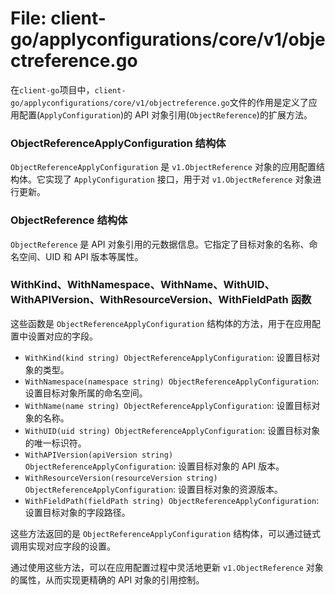 # File: client-go/applyconfigurations/core/v1/objectreference.go

在`client-go`项目中，`client-go/applyconfigurations/core/v1/objectreference.go`文件的作用是定义了应用配置(`ApplyConfiguration`)的 API 对象引用(`ObjectReference`)的扩展方法。

### ObjectReferenceApplyConfiguration 结构体
`ObjectReferenceApplyConfiguration` 是 `v1.ObjectReference` 对象的应用配置结构体。它实现了 `ApplyConfiguration` 接口，用于对 `v1.ObjectReference` 对象进行更新。

### ObjectReference 结构体
`ObjectReference` 是 API 对象引用的元数据信息。它指定了目标对象的名称、命名空间、UID 和 API 版本等属性。

### WithKind、WithNamespace、WithName、WithUID、WithAPIVersion、WithResourceVersion、WithFieldPath 函数
这些函数是 `ObjectReferenceApplyConfiguration` 结构体的方法，用于在应用配置中设置对应的字段。

- `WithKind(kind string) ObjectReferenceApplyConfiguration`: 设置目标对象的类型。
- `WithNamespace(namespace string) ObjectReferenceApplyConfiguration`: 设置目标对象所属的命名空间。
- `WithName(name string) ObjectReferenceApplyConfiguration`: 设置目标对象的名称。
- `WithUID(uid string) ObjectReferenceApplyConfiguration`: 设置目标对象的唯一标识符。
- `WithAPIVersion(apiVersion string) ObjectReferenceApplyConfiguration`: 设置目标对象的 API 版本。
- `WithResourceVersion(resourceVersion string) ObjectReferenceApplyConfiguration`: 设置目标对象的资源版本。
- `WithFieldPath(fieldPath string) ObjectReferenceApplyConfiguration`: 设置目标对象的字段路径。

这些方法返回的是 `ObjectReferenceApplyConfiguration` 结构体，可以通过链式调用实现对应字段的设置。

通过使用这些方法，可以在应用配置过程中灵活地更新 `v1.ObjectReference` 对象的属性，从而实现更精确的 API 对象的引用控制。

